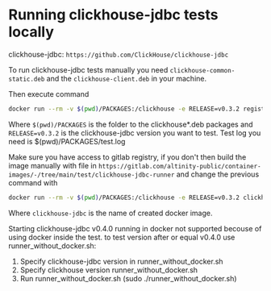 # Running clickhouse-jdbc tests locally

clickhouse-jdbc: `https://github.com/ClickHouse/clickhouse-jdbc`

To run clickhouse-jdbc tests manually you need `clickhouse-common-static.deb` and the `clickhouse-client.deb` in your machine.

Then execute command
```bash
docker run --rm -v $(pwd)/PACKAGES:/clickhouse -e RELEASE=v0.3.2 registry.gitlab.com/altinity-public/container-images/test/clickhouse-jdbc-runner:v1.0
```
Where `$(pwd)/PACKAGES` is the folder to the clickhouse*.deb packages and `RELEASE=v0.3.2` is the clickhouse-jdbc version you want to test.
Test log you need is $(pwd)/PACKAGES/test.log

Make sure you have access to gitlab registry, if you don't then build the image manually with file in `https://gitlab.com/altinity-public/container-images/-/tree/main/test/clickhouse-jdbc-runner` and change the previous command with
```bash
docker run --rm -v $(pwd)/PACKAGES:/clickhouse -e RELEASE=v0.3.2 clickhouse-jdbc
```
Where `clickhouse-jdbc` is the name of created docker image.

Starting clickhouse-jdbc v0.4.0 running in docker not supported becouse of using docker inside the test.
to test version after or equal v0.4.0 use runner_without_docker.sh:

1. Specify clickhouse-jdbc version in runner_without_docker.sh
2. Specify clickhouse version runner_without_docker.sh
3. Run runner_without_docker.sh (sudo ./runner_without_docker.sh)
